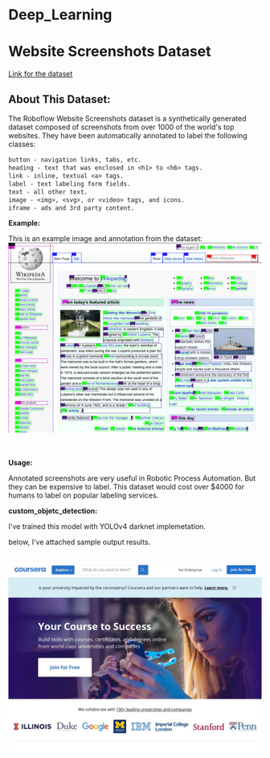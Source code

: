 # Deep_Learning
<h1>Website Screenshots Dataset</h1>
<a target="_blank" href="https://public.roboflow.com/object-detection/website-screenshots"> Link for the dataset </a><br>

<h2>About This Dataset:</h2>

The Roboflow Website Screenshots dataset is a synthetically generated dataset composed of screenshots from over 1000 of the world's top websites. They have been automatically annotated to label the following classes:

    button - navigation links, tabs, etc.
    heading - text that was enclosed in <h1> to <h6> tags.
    link - inline, textual <a> tags.
    label - text labeling form fields.
    text - all other text.
    image - <img>, <svg>, or <video> tags, and icons.
    iframe - ads and 3rd party content.

<p><b>Example:</b></p>

This is an example image and annotation from the dataset:
<img src="sample.png"><br><br><br>

<p><b>Usage:</b></p>

Annotated screenshots are very useful in Robotic Process Automation. But they can be expensive to label. This dataset would cost over $4000 for humans to label on popular labeling services.

<p><b>custom_objetc_detection:</b></p>

I've trained this model with YOLOv4 darknet implemetation.

below, I've attached sample output results.<br><br>

![](website_text_detect_yolov4.gif)<br><br>


